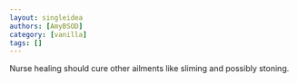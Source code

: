 ```yaml
---
layout: singleidea
authors: [AmyBSOD]
category: [vanilla]
tags: []
---
```

Nurse healing should cure other ailments like sliming and possibly stoning.
